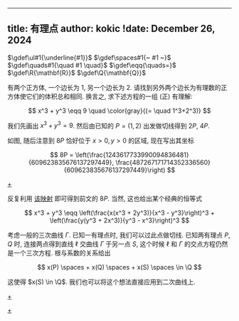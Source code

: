 
---
title: 有理点
author: kokic
!date: December 26, 2024
---

$\gdef\ul#1{\underline{#1}}$
$\gdef\spaces#1{~ #1 ~}$
$\gdef\quads#1{\quad #1 \quad}$
$\gdef\eqq{\quads=}$
$\gdef\R{\mathbf{R}}$
$\gdef\Q{\mathbf{Q}}$

有两个正方体, 一个边长为 $1$, 另一个边长为 $2$. 请找到另外两个边长为有理数的正方体使它们的体积总和相同. 换言之, 求下述方程的一组 (正) 有理解: 

$$ x^3 + y^3 \eqq 9 \quad \color{gray}{(= \quad 1^3+2^3)} $$

我们先画出 $x^3 + y^3 = 9$. 然后由已知的 $P=(1,2)$ 出发做切线得到 $2P$, $4P$. 

[](/mille-plateaux/8P.typ#:block)

如图, 随后注意到 $8P$ 恰好位于 $x > 0,y > 0$ 的区域, 现在写出其坐标

$$ 8P = \left(\frac{1243617733990094836481}{609623835676137297449}, \frac{487267171714352336560}{609623835676137297449}\right) $$

[+](/mille-plateaux/canterbury.md#:embed)

反复利用 [该映射](/mille-plateaux/canterbury) 即可得到前文的 $8P$. 当然, 这也给出某个经典的恒等式 

$$ x^3 + y^3 \eqq \left(\frac{x(x^3 + 2y^3)}{x^3 - y^3}\right)^3 + \left(\frac{y(y^3 + 2x^3)}{y^3 - x^3}\right)^3 $$

考虑一般的三次曲线 $\Gamma$. 已知一有理点时, 我们可以过此点做切线. 已知两有理点 $P, Q$ 时, 连接两点得到直线 $\ell$ 交曲线 $\Gamma$ 于另一点 $S$, 这个时候 $\ell$ 和 $\Gamma$ 的交点方程仍然是一个三次方程. 根与系数的关系给出 

$$ x(P) \spaces + x(Q) \spaces + x(S) \spaces 
\in \Q $$ 

这使得 $x(S) \in \Q$. 我们也可以将这个想法直接应用到二次曲线上. 

[+](/mille-plateaux/circular-parameterization.md#:embed)

[+](/mille-plateaux/circular-curve.md#:embed)
